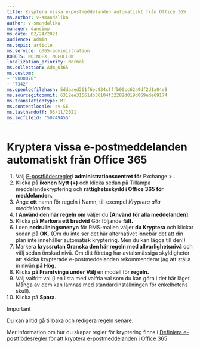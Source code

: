 ```yaml
---
title: Kryptera vissa e-postmeddelanden automatiskt från Office 365
ms.author: v-smandalika
author: v-smandalika
manager: dansimp
ms.date: 02/24/2021
audience: Admin
ms.topic: article
ms.service: o365-administration
ROBOTS: NOINDEX, NOFOLLOW
localization_priority: Normal
ms.collection: Adm_O365
ms.custom:
- "9000078"
- "7342"
ms.openlocfilehash: 5ddaaed361f6ec934cfffb00cc62a9df2d1a04e8
ms.sourcegitcommit: 6312ee31561db36104f32282d019d069ede69174
ms.translationtype: MT
ms.contentlocale: sv-SE
ms.lasthandoff: 03/11/2021
ms.locfileid: "50749455"
---
```

# <a name="automatically-encrypt-certain-email-messages-from-office-365"></a>Kryptera vissa e-postmeddelanden automatiskt från Office 365

1. Välj [E-postflödesregler](https://outlook.office365.com/ecp/)i **administrationscentret för** Exchange > . 
2. Klicka på **ikonen Nytt (+)** och klicka sedan på Tillämpa meddelandekryptering och **rättighetsskydd i Office 365 för meddelanden.**
3. Ange **ett** namn för regeln i Namn, till exempel *Kryptera alla meddelanden*.
4. I **Använd den här regeln om** väljer du **[Använd för alla meddelanden]**. 
5. Klicka på **Markera ett bredvid** Gör följande **fält.** 
6. I den **nedrullningsmenyn** för RMS-mallen väljer **du Kryptera** och klickar sedan på **OK.** (Om du inte ser det här alternativet innebär det att din plan inte innehåller automatisk kryptering. Men du kan lägga till den!)
7. Markera **kryssrutan Granska den här regeln med allvarlighetsnivå** och välj sedan önskad nivå. Om ditt företag har avtalsmässiga skyldigheter att skicka krypterade e-postmeddelanden rekommenderar jag att ställa in nivån **på Hög.**
8. Klicka **på Framtvinga under Välj** en modell för **regeln.** 
9. Välj valfritt val (i en lista med valfria val som du kan göra i det här läget. Många av dem kan lämnas med standardinställningen för enkelhetens skull).
10. Klicka på **Spara**.

> [!IMPORTANT]
> Du kan alltid gå tillbaka och redigera regeln senare.

Mer information om hur du skapar regler för kryptering finns i [Definiera e-postflödesregler för att kryptera e-postmeddelanden i Office 365](https://docs.microsoft.com/microsoft-365/compliance/define-mail-flow-rules-to-encrypt-email)

